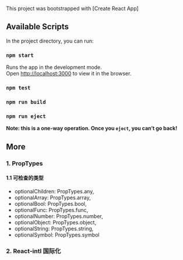 This project was bootstrapped with [Create React App]

## Available Scripts
In the project directory, you can run:
### `npm start`
Runs the app in the development mode.<br>
Open [http://localhost:3000](http://localhost:3000) to view it in the browser.
### `npm test`
### `npm run build`
### `npm run eject`
**Note: this is a one-way operation. Once you `eject`, you can’t go back!**
## More
### 1. PropTypes
#### 1.1 可检查的类型
+ optionalChildren: PropTypes.any,
+ optionalArray: PropTypes.array,
+ optionalBool: PropTypes.bool,
+ optionalFunc: PropTypes.func,
+ optionalNumber: PropTypes.number,
+ optionalObject: PropTypes.object,
+ optionalString: PropTypes.string,
+ optionalSymbol: PropTypes.symbol

### 2. React-intl 国际化

